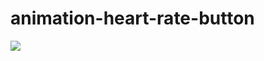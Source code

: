 # animation-heart-rate-button

![](https://images.viblo.asia/bf83adf1-dabc-47f4-b8bb-4c6af482241c.gif)
